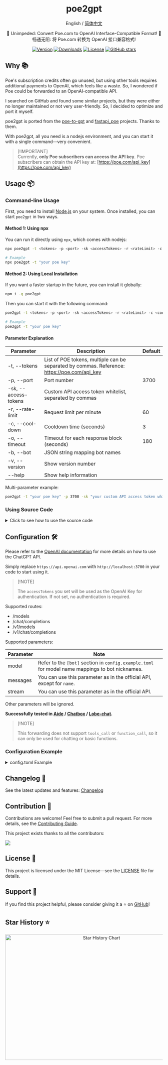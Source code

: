 <div align="center">

<h1>poe2gpt</h1>

English / [简体中文](https://github.com/nicepkg/poe2gpt/tree/master/README_CN.md)

🔑 Unimpeded: Convert Poe.com to OpenAI Interface-Compatible Format!
🔑 畅通无阻: 将 Poe.com 转换为 OpenAI 接口兼容格式!

[![Version](https://img.shields.io/npm/v/poe2gpt)](https://www.npmjs.com/package/poe2gpt)
[![Downloads](https://img.shields.io/npm/dm/poe2gpt)](https://www.npmjs.com/package/poe2gpt)
[![License](https://img.shields.io/github/license/nicepkg/poe2gpt)](https://github.com/nicepkg/poe2gpt/blob/master/LICENSE)
[![GitHub stars](https://img.shields.io/github/stars/nicepkg/poe2gpt)](https://github.com/nicepkg/poe2gpt)

</div>

## Why 📚

Poe's subscription credits often go unused, but using other tools requires additional payments to OpenAI, which feels like a waste. So, I wondered if Poe could be forwarded to an OpenAI-compatible API.

I searched on GitHub and found some similar projects, but they were either no longer maintained or not very user-friendly. So, I decided to optimize and port it myself.

poe2gpt is ported from the [poe-to-gpt](https://github.com/formzs/poe-to-gpt) and [fastapi_poe](https://github.com/poe-platform/fastapi_poe) projects. Thanks to them.

With poe2gpt, all you need is a nodejs environment, and you can start it with a single command—very convenient.

> \[!IMPORTANT]\
> Currently, **only Poe subscribers can access the API key**.
> Poe subscribers can obtain the API key at: [https://poe.com/api_key](https://poe.com/api_key)

## Usage 📦

### Command-line Usage

First, you need to install [Node.js](https://nodejs.org/) on your system. Once installed, you can start `poe2gpt` in two ways.

#### Method 1: Using npx

You can run it directly using `npx`, which comes with nodejs:

```sh
npx poe2gpt -t <tokens> -p <port> -sk <accessTokens> -r <rateLimit> -c <coolDown> -o <timeout> -b <bot>

# Example
npx poe2gpt -t "your poe key"
```

#### Method 2: Using Local Installation

If you want a faster startup in the future, you can install it globally:

```sh
npm i -g poe2gpt
```

Then you can start it with the following command:

```sh
poe2gpt -t <tokens> -p <port> -sk <accessTokens> -r <rateLimit> -c <coolDown> -o <timeout> -b <bot>

# Example
poe2gpt -t "your poe key"
```

#### Parameter Explanation

| Parameter            | Description                                                                                 | Default |
| -------------------- | ------------------------------------------------------------------------------------------- | ------- |
| -t, --tokens         | List of POE tokens, multiple can be separated by commas. Reference: https://poe.com/api_key |         |
| -p, --port           | Port number                                                                                 | 3700    |
| -sk, --access-tokens | Custom API access token whitelist, separated by commas                                      |         |
| -r, --rate-limit     | Request limit per minute                                                                    | 60      |
| -c, --cool-down      | Cooldown time (seconds)                                                                     | 3       |
| -o, --timeout        | Timeout for each response block (seconds)                                                   | 180     |
| -b, --bot            | JSON string mapping bot names                                                               |         |
| -v, --version        | Show version number                                                                         |         |
| --help               | Show help information                                                                       |         |

Multi-parameter example:

```sh
poe2gpt -t "your poe key" -p 3700 -sk "your custom API access token whitelist" -r 60 -c 3 -o 180 -b '{"gpt-4o": "GPT-4o"}'
```

### Using Source Code

<details>
<summary>Click to see how to use the source code</summary>

Clone this repository to your local machine:

```sh
git clone https://github.com/nicepkg/poe2gpt.git
cd poe2gpt/
```

Install dependencies:

```sh
npm install
```

Create a configuration file in the project’s root directory. Instructions are written in the comments:

```sh
cp config.example.toml config.toml
# Then configure config.toml
```

Start the Node.js backend:

```sh
npm run dev
```

</details>

## Configuration 🛠

Please refer to the [OpenAI documentation](https://platform.openai.com/docs/api-reference/chat/create) for more details on how to use the ChatGPT API.

Simply replace `https://api.openai.com` with `http://localhost:3700` in your code to start using it.

> \[!NOTE]
>
> The `accessTokens` you set will be used as the OpenAI Key for authentication. If not set, no authentication is required.

Supported routes:

- /models
- /chat/completions
- /v1/models
- /v1/chat/completions

Supported parameters:

| Parameter | Note                                                                                            |
| --------- | ----------------------------------------------------------------------------------------------- |
| model     | Refer to the `[bot]` section in `config.example.toml` for model name mappings to bot nicknames. |
| messages  | You can use this parameter as in the official API, except for `name`.                           |
| stream    | You can use this parameter as in the official API.                                              |

Other parameters will be ignored.

**Successfully tested in [Aide](https://github.com/nicepkg/aide) / [Chatbox](https://github.com/Bin-Huang/chatbox) / [Lobe-chat](https://github.com/lobehub/lobe-chat).**

> \[!NOTE]
>
> This forwarding does not support `tools_call` or `function_call`, so it can only be used for chatting or basic functions.

### Configuration Example

<details>
<summary> config.toml Example </summary>

```toml
# Port number for the proxy service. The proxied OpenAI API endpoint will be: http://localhost:3700/v1/chat/completions
port = 3700

# If you are a Poe subscriber, you can find the API key on the Poe website. You must be a Poe subscriber.
tokens = [""]

# Custom API access keys
accessTokens = ["sk-R6phF8lDbv4oFHdaEN8UFeD5569d4b248aBb87F16b597479"]

# Enable or disable role simulation prompts. If you are using tools like https://github.com/TheR1D/shell_gpt, it is best to disable it.
# 0: Disable, 1: Enable, 2: Auto-detect
# Example:
# ||>User:
# Hello!
# ||Assistant:
# Hello! How can I assist you today?
simulateRoles = 2

# Rate limit. Default is 60 API calls per minute per token
rateLimit = 60

# Cooldown time (seconds). The same token cannot be used multiple times within n seconds
coolDown = 3

# Timeout for each response block (seconds)
# This timeout resets with each received block,
# so there is no need to compensate for very long replies with a very large value
timeout = 180

# Bot name mappings from Poe
[bot]
"gpt-3.5-turbo-16k" = "ChatGPT-16k"
"gpt-3.5-turbo" = "ChatGPT-16k"
"gpt-4" = "GPT-4"
"gpt-4o" = "GPT-4o"
"gpt-4o-mini" = "GPT-4o-Mini"
"gpt-4-vision-preview" = "GPT-4-128k"
"gpt-4-turbo-preview" = "Claude-3-Opus"
"Llama-3.1-405B-T" = "Llama-3.1-405B-T"
"Llama-3.1-405B-FW-128k" = "Llama-3.1-405B-FW-128k"
"Llama-3.1-70B-T" = "Llama-3.1-70B-T"
"Llama-3.1-70B-FW-128k" = "Llama-3.1-70B-FW-128k"
"Claude-3.5-Sonnet" = "Claude-3.5-Sonnet"
"Claude-3-Sonnet" = "Claude-3-Sonnet"
"Claude-3-Haiku" = "Claude-3-Haiku"
"Llama-3-70b-Groq" = "Llama-3-70b-Groq"
"Gemini-1.5-Pro"="Gemini-1.5-Pro"
"Gemini-1.5-Pro-128k"="Gemini-1.5-Pro-128k"
"Gemini-1

.5-Pro-1M"="Gemini-1.5-Pro-1M"
"DALL-E-3"="DALL-E-3"
"StableDiffusionXL"="StableDiffusionXL"
```

</details>

## Changelog 📅

See the latest updates and features: [Changelog](https://github.com/nicepkg/poe2gpt/blob/master/CHANGELOG.md)

## Contribution 🤝

Contributions are welcome! Feel free to submit a pull request. For more details, see the [Contributing Guide](https://github.com/nicepkg/poe2gpt/blob/master/CONTRIBUTING.md).

This project exists thanks to all the contributors:

<a href="https://github.com/nicepkg/poe2gpt/graphs/contributors">
  <img src="https://contrib.rocks/image?repo=nicepkg/poe2gpt" />
</a>

## License 📄

This project is licensed under the MIT License—see the [LICENSE](https://github.com/nicepkg/poe2gpt/blob/master/LICENSE) file for details.

## Support 💖

If you find this project helpful, please consider giving it a ⭐️ on [GitHub](https://github.com/nicepkg/poe2gpt)!

## Star History ⭐

<div align="center">

<img src="https://api.star-history.com/svg?repos=nicepkg/poe2gpt&type=Date" width="600" height="400" alt="Star History Chart" valign="middle">

</div>
